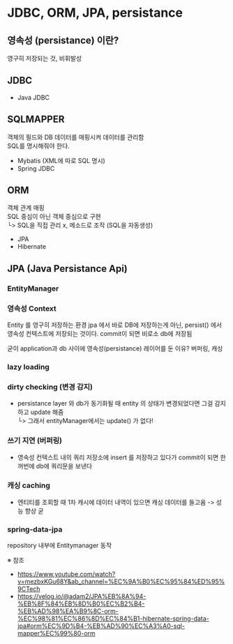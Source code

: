 # JDBC, ORM, JPA, persistance

## 영속성 (persistance) 이란?
영구히 저장되는 것, 비휘발성

## JDBC
- Java JDBC

## SQLMAPPER
객체의 필드와 DB 데이터를 매핑시켜 데이터를 관리함  
SQL를 명시해줘야 한다.
- Mybatis (XML에 따로 SQL 명시)
- Spring JDBC

## ORM
객체 관계 매핑  
SQL 중심이 아닌 객체 중심으로 구현  
└> SQL을 직접 관리 x, 메소드로 조작 (SQL을 자동생성)

- JPA
- Hibernate

## JPA (Java Persistance Api)
### EntityManager

### 영속성 Context
Entity 를 영구히 저장하는 환경
jpa 에서 바로 DB에 저장하는게 아닌, persist() 에서 영속성 컨텍스트에 저장되는 것이다.
commit이 되면 비로소 db에 저장됨

굳이 application과 db 사이에 영속성(persistance) 레이어를 둔 이유?
버퍼링, 캐싱

### lazy loading  
### dirty checking (변경 감지)  
- persistance layer 와 db가 동기화될 때 entity 의 상태가 변경되었다면 그걸 감지하고 update 해줌  
└> 그래서 entityManager에서는 update() 가 없다!
### 쓰기 지연 (버퍼링)  
- 영속성 컨텍스트 내의 쿼리 저장소에 insert 를 저장하고 있다가 commit이 되면 한꺼번에 db에 쿼리문을 보낸다
### 캐싱 caching  
- 엔티티를 조회할 때 1차 캐시에 데이터 내역이 있으면 캐싱 데이터를 들고옴 -> 성능 향상 굳

### spring-data-jpa  
repository 내부에 Entitymanager 동작



※ 참조 
- https://www.youtube.com/watch?v=mezbxKGu68Y&ab_channel=%EC%9A%B0%EC%95%84%ED%95%9CTech
- https://velog.io/@adam2/JPA%EB%8A%94-%EB%8F%84%EB%8D%B0%EC%B2%B4-%EB%AD%98%EA%B9%8C-orm-%EC%98%81%EC%86%8D%EC%84%B1-hibernate-spring-data-jpa#orm%EC%9D%B4-%EB%AD%90%EC%A3%A0-sql-mapper%EC%99%80-orm